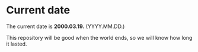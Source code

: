 # Current date

The current date is **2000.03.19.** (YYYY.MM.DD.)

This repository will be good when the world ends, so we will know how long it lasted.